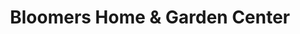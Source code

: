---
title: "Bloomers Home & Garden Center"
url: /sewell/bloomers-home-and-garden-center/
shop: florist
---